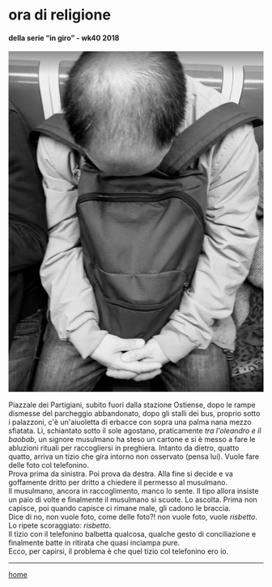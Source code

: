 # ora di religione  

#### della serie “in giro”  - wk40 2018
![](/interarete074.png "Metro B - back home")  

Piazzale dei Partigiani, subito fuori dalla stazione Ostiense, dopo le rampe dismesse del parcheggio abbandonato, dopo gli stalli dei bus, proprio sotto i palazzoni, c'è un'aiuoletta di erbacce con sopra una palma nana mezzo sfiatata. Lì, schiantato sotto il sole agostano, praticamente *tra l'oleandro e il baobab*, un signore musulmano ha steso un cartone e si è messo a fare le abluzioni rituali per raccogliersi in preghiera.   Intanto da dietro, quatto quatto, arriva un tizio che gira intorno non osservato (pensa lui). Vuole fare delle foto col telefonino.  
Prova prima da sinistra. Poi prova da destra. Alla fine si decide e va goffamente dritto per dritto a chiedere il permesso al musulmano.  
Il musulmano, ancora in raccoglimento, manco lo sente. Il tipo allora insiste un paio di volte e finalmente il musulmano si scuote. Lo ascolta. Prima non capisce, poi quando capisce ci rimane male, gli cadono le braccia.   
Dice di no, non vuole foto, come delle foto?! non vuole foto, vuole *risbetto*. Lo ripete scoraggiato: *risbetto*.  
Il tizio con il telefonino balbetta qualcosa, qualche gesto di conciliazione e finalmente batte in ritirata che quasi inciampa pure.  
Ecco, per capirsi, il problema è che quel tizio col telefonino ero io.  

---  
[home](/interarete.md)